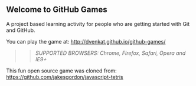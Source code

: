 ## Welcome to GitHub Games

A project based learning activity for people who are getting started with Git and GitHub.

You can play the game at: http://dvenkat.github.io/github-games/

>> _*SUPPORTED BROWSERS*: Chrome, Firefox, Safari, Opera and IE9+_

This fun open source game was cloned from: https://github.com/jakesgordon/javascript-tetris
